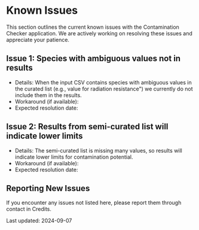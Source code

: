 # Known Issues

This section outlines the current known issues with the Contamination Checker application. We are actively working on resolving these issues and appreciate your patience.

## Issue 1: Species with ambiguous values not in results
- Details: When the input CSV contains species with ambiguous values in the curated list (e.g., value for radiation resistance") we currently do not include them in the results.
- Workaround (if available):
- Expected resolution date:

## Issue 2: Results from semi-curated list will indicate lower limits
- Details: The semi-curated list is missing many values, so results will indicate lower limits for contamination potential.
- Workaround (if available):
- Expected resolution date:

## Reporting New Issues
If you encounter any issues not listed here, please report them through contact in Credits.

Last updated: 2024-09-07